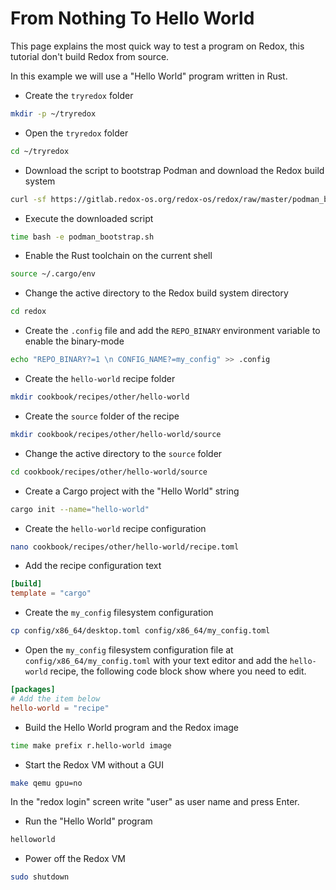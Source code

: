 # From Nothing To Hello World

This page explains the most quick way to test a program on Redox, this tutorial don't build Redox from source.

In this example we will use a "Hello World" program written in Rust.

- Create the `tryredox` folder

```sh
mkdir -p ~/tryredox
```

- Open the `tryredox` folder

```sh
cd ~/tryredox
```

- Download the script to bootstrap Podman and download the Redox build system

```sh
curl -sf https://gitlab.redox-os.org/redox-os/redox/raw/master/podman_bootstrap.sh -o podman_bootstrap.sh
```

- Execute the downloaded script

```sh
time bash -e podman_bootstrap.sh
```

- Enable the Rust toolchain on the current shell

```sh
source ~/.cargo/env
```

- Change the active directory to the Redox build system directory

```sh
cd redox
```

- Create the `.config` file and add the `REPO_BINARY` environment variable to enable the binary-mode

```sh
echo "REPO_BINARY?=1 \n CONFIG_NAME?=my_config" >> .config
```

- Create the `hello-world` recipe folder

```sh
mkdir cookbook/recipes/other/hello-world
```

- Create the `source` folder of the recipe

```sh
mkdir cookbook/recipes/other/hello-world/source
```

- Change the active directory to the `source` folder

```sh
cd cookbook/recipes/other/hello-world/source
```

- Create a Cargo project with the "Hello World" string

```sh
cargo init --name="hello-world"
```

- Create the `hello-world` recipe configuration

```sh
nano cookbook/recipes/other/hello-world/recipe.toml
```

- Add the recipe configuration text

```toml
[build]
template = "cargo"
```

- Create the `my_config` filesystem configuration

```sh
cp config/x86_64/desktop.toml config/x86_64/my_config.toml
```

- Open the `my_config` filesystem configuration file at `config/x86_64/my_config.toml` with your text editor and add the `hello-world` recipe, the following code block show where you need to edit.

```toml
[packages]
# Add the item below
hello-world = "recipe"
```

- Build the Hello World program and the Redox image

```sh
time make prefix r.hello-world image
```

- Start the Redox VM without a GUI

```sh
make qemu gpu=no
```

In the "redox login" screen write "user" as user name and press Enter.

- Run the "Hello World" program

```sh
helloworld
```

- Power off the Redox VM

```sh
sudo shutdown
```
